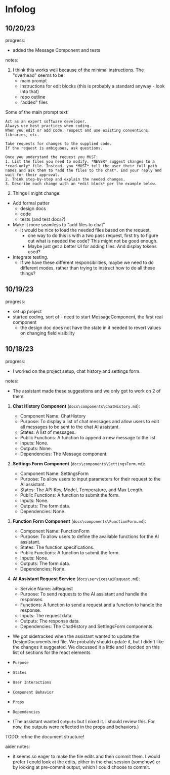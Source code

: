 # Infolog

## 10/20/23

progress:

- added the Message Component and tests

notes:

1. I think this works well because of the minimal instructions. The "overhead" seems to be:
    - main prompt
    - instructions for edit blocks (this is probably a standard anyway - look into that)
    - repo outline
    - "added" files


Some of the main prompt text:

```
Act as an expert software developer.
Always use best practices when coding.
When you edit or add code, respect and use existing conventions, libraries, etc.

Take requests for changes to the supplied code.
If the request is ambiguous, ask questions.

Once you understand the request you MUST:
1. List the files you need to modify. *NEVER* suggest changes to a *read-only* file. Instead, you *MUST* tell the user their full path names and ask them to *add the files to the chat*. End your reply and wait for their approval.
2. Think step-by-step and explain the needed changes.
3. Describe each change with an *edit block* per the example below.
```

2. Things I might change:

- Add formal patter
    - design docs
    - code
    - tests (and test docs?)
- Make it more seamless to "add files to chat"
    - It would be nice to load the needed files based on the request.
        - one way to do this is with a two pass request, first try to figure out what is needed the code? This might not be good enough.
        - Maybe just get a better UI for adding files. And display tokens used?
- Integrate testing. 
    - If we have these different responsibilities, maybe we need to do different modes, rather than trying to instruct how to do all these things?

## 10/19/23

progress:

- set up project
- started coding, sort of - need to start MessageComponent, the first real component
    - the design doc does not have the state in it needed to revert values on changing field visibility

## 10/18/23

progress:

- I worked on the project setup, chat history and settings form.

notes:

- The assistant made these suggestions and we only got to work on 2 of them.

1. **Chat History Component** (`docs\components\ChatHistory.md`):
    - Component Name: ChatHistory
    - Purpose: To display a list of chat messages and allow users to edit all messages to be sent to the chat AI assistant.
    - States: A list of messages.
    - Public Functions: A function to append a new message to the list.
    - Inputs: None.
    - Outputs: None.
    - Dependencies: The Message component.

2. **Settings Form Component** (`docs\components\SettingsForm.md`):
    - Component Name: SettingsForm
    - Purpose: To allow users to input parameters for their request to the AI assistant.
    - States: The API Key, Model, Temperature, and Max Length.
    - Public Functions: A function to submit the form.
    - Inputs: None.
    - Outputs: The form data.
    - Dependencies: None.

3. **Function Form Component** (`docs\components\FunctionForm.md`):
    - Component Name: FunctionForm
    - Purpose: To allow users to define the available functions for the AI assistant.
    - States: The function specifications.
    - Public Functions: A function to submit the form.
    - Inputs: None.
    - Outputs: The form data.
    - Dependencies: None.

4. **AI Assistant Request Service** (`docs\services\aiRequest.md`):
    - Service Name: aiRequest
    - Purpose: To send requests to the AI assistant and handle the responses.
    - Functions: A function to send a request and a function to handle the response.
    - Inputs: The request data.
    - Outputs: The response data.
    - Dependencies: The ChatHistory and SettingsForm components.

- We got sidetracked when the assistant wanted to update the DesignDocuments.md file. We probably should update it,
but I didn't like the changes it suggested. We discussed it a little and I decided on this list of sections for
the react elements

- `Purpose`
- `States`
- `User Interactions`
- `Component Behavior`
- `Props`
- `Dependencies`
- (The assistant wanted `Outputs` but I nixed it. I should review this. For now, the outputs were reflected in the props and behaviors.)

TODO: refine the document structure!

aider notes:

- it seems so eager to make the file edits and then commit them. I would prefer I could look at the edits, either
in the chat session (somehow) or by looking at pre-commit output, which I could choose to commit.